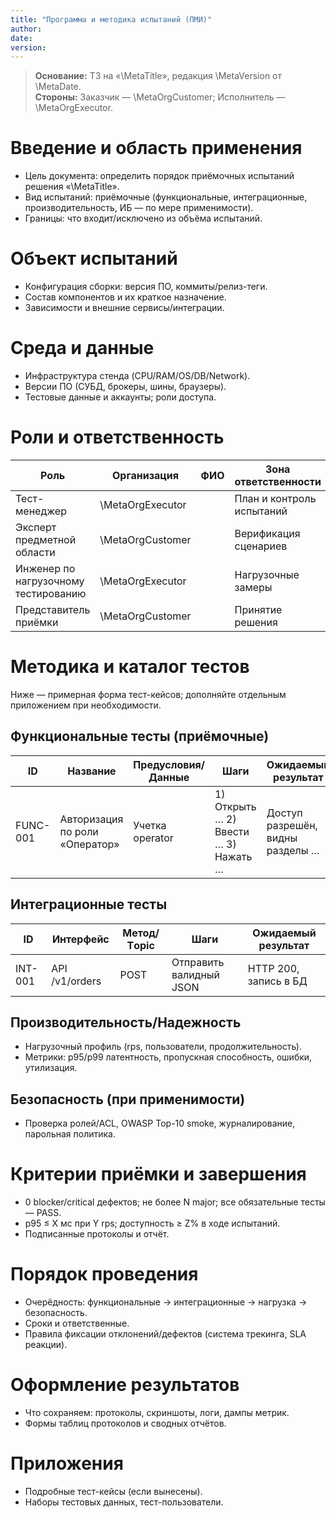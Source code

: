 ```yaml
---
title: "Программа и методика испытаний (ПМИ)"
author:
date:
version:
---
```


> **Основание:** ТЗ на «\MetaTitle», редакция \MetaVersion от \MetaDate.  
> **Стороны:** Заказчик — \MetaOrgCustomer; Исполнитель — \MetaOrgExecutor.

# Введение и область применения

- Цель документа: определить порядок приёмочных испытаний решения «\MetaTitle».
- Вид испытаний: приёмочные (функциональные, интеграционные, производительность, ИБ — по мере применимости).
- Границы: что входит/исключено из объёма испытаний.

# Объект испытаний

- Конфигурация сборки: версия ПО, коммиты/релиз-теги.
- Состав компонентов и их краткое назначение.
- Зависимости и внешние сервисы/интеграции.

# Среда и данные

- Инфраструктура стенда (CPU/RAM/OS/DB/Network).
- Версии ПО (СУБД, брокеры, шины, браузеры).
- Тестовые данные и аккаунты; роли доступа.

# Роли и ответственность

| Роль                                 | Организация      | ФИО | Зона ответственности      |
|--------------------------------------|------------------|-----|---------------------------|
| Тест-менеджер                        | \MetaOrgExecutor |     | План и контроль испытаний |
| Эксперт предметной области           | \MetaOrgCustomer |     | Верификация сценариев     |
| Инженер по нагрузочному тестированию | \MetaOrgExecutor |     | Нагрузочные замеры        |
| Представитель приёмки                | \MetaOrgCustomer |     | Принятие решения          |

# Методика и каталог тестов

Ниже — примерная форма тест-кейсов; дополняйте отдельным приложением при необходимости.

## Функциональные тесты (приёмочные)

| ID       | Название                       | Предусловия/Данные | Шаги                                 | Ожидаемый результат              |
|----------|--------------------------------|--------------------|--------------------------------------|----------------------------------|
| FUNC-001 | Авторизация по роли «Оператор» | Учетка operator    | 1) Открыть … 2) Ввести … 3) Нажать … | Доступ разрешён, видны разделы … |

## Интеграционные тесты

| ID      | Интерфейс      | Метод/Тopic | Шаги                    | Ожидаемый результат   |
|---------|----------------|-------------|-------------------------|-----------------------|
| INT-001 | API /v1/orders | POST        | Отправить валидный JSON | HTTP 200, запись в БД |

## Производительность/Надежность

- Нагрузочный профиль (rps, пользователи, продолжительность).
- Метрики: p95/p99 латентность, пропускная способность, ошибки, утилизация.

## Безопасность (при применимости)

- Проверка ролей/ACL, OWASP Top-10 smoke, журналирование, парольная политика.

# Критерии приёмки и завершения

- 0 blocker/critical дефектов; не более N major; все обязательные тесты — PASS.
- p95 ≤ X мс при Y rps; доступность ≥ Z% в ходе испытаний.
- Подписанные протоколы и отчёт.

# Порядок проведения

- Очерёдность: функциональные → интеграционные → нагрузка → безопасность.
- Сроки и ответственные.
- Правила фиксации отклонений/дефектов (система трекинга, SLA реакции).

# Оформление результатов

- Что сохраняем: протоколы, скриншоты, логи, дампы метрик.
- Формы таблиц протоколов и сводных отчётов.

# Приложения

- Подробные тест-кейсы (если вынесены).
- Наборы тестовых данных, тест-пользователи.
